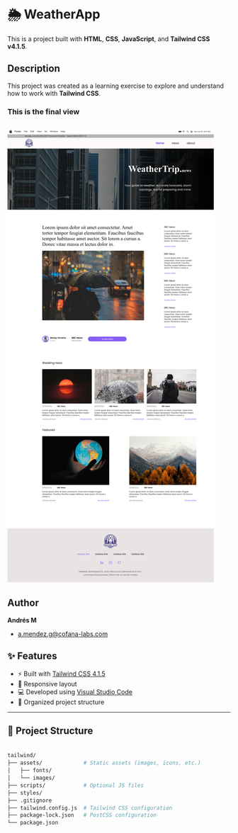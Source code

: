 # 🌦️ WeatherApp

This is a project built with **HTML**, **CSS**, **JavaScript**, and **Tailwind CSS v4.1.5**.  

## Description
This project was created as a learning exercise to explore and understand how to work with **Tailwind CSS**.

### This is the final view

![App Screenshot](./app/assets/images/New.png)
---
## Author
**Andrés M**
- [a.mendez.g@cofana-labs.com](a.mendez.g@cofana-labs.com)

## ✨ Features

- ⚡ Built with [Tailwind CSS 4.1.5](https://tailwindcss.com)
- 🎨 Responsive layout
- 💻 Developed using [Visual Studio Code](https://code.visualstudio.com/)
- 📁 Organized project structure

---

## 📁 Project Structure

```bash

tailwind/
├── assets/             # Static assets (images, icons, etc.)
│   ├── fonts/      
│   └── images/        
├── scripts/            # Optional JS files
├── styles/             
├── .gitignore            
├── tailwind.config.js  # Tailwind CSS configuration
├── package-lock.json   # PostCSS configuration
└── package.json

```

